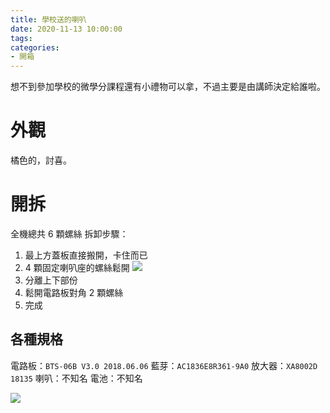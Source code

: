 ```yaml
---
title: 學校送的喇叭
date: 2020-11-13 10:00:00
tags:
categories:
- 開箱
---
```

想不到參加學校的微學分課程還有小禮物可以拿，不過主要是由講師決定給誰啦。
<!--more-->
# 外觀
橘色的，討喜。


# 開拆
全機總共 6 顆螺絲
拆卸步驟：
1. 最上方蓋板直接搬開，卡住而已
2. 4 顆固定喇叭座的螺絲鬆開
![](https://bn1302files.storage.live.com/y4mktA9i-ZrRlZ572ZuZHUJRQfJupju4Qw5PuFB6JoPUOqcLYwet0MVHuvPGKpQD5qr1-5TkogvalYPDDiJ7C-RPgRby7rVn5A_C9K92TEqO7X_Tgk8SholCSmVt9ycZS90NdycuRL-2zUngWXspy-yQaJ7WucPpDjvuEz7MrVOSXVQDrfk_B5w1mKLc1bkE5iy?width=6000&height=4000&cropmode=none)
3. 分離上下部份
4. 鬆開電路板對角 2 顆螺絲
5. 完成

## 各種規格
電路板：`BTS-06B V3.0 2018.06.06`
藍芽：`AC1836E8R361-9A0`
放大器：`XA8002D` `18135`
喇叭：不知名
電池：不知名

![](https://bn1302files.storage.live.com/y4mW3_FFwoo5wiPv4-ffhXag7WvV9ClN452RJfD4HLDpM9EwpZDtCHIJWbohWVyNMta3h3_qq7dZPbTSZeOr8Rsm7ZuOMKovPIiyKdS9e6ttyAnCydw1K7AtkRJXLPqPAU5bJ0TUu_7nQtvU0ch7L0-OTaDbrkBtga7NWwsXjBMjMbR7IKZ_eSR3t885c_teOMy?width=6000&height=4000&cropmode=none)

